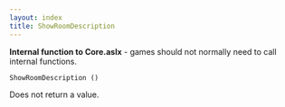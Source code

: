 ```yaml
---
layout: index
title: ShowRoomDescription
---
```


<b>Internal function to Core.aslx</b> - games should not normally need to call internal functions.

    ShowRoomDescription ()

Does not return a value.
